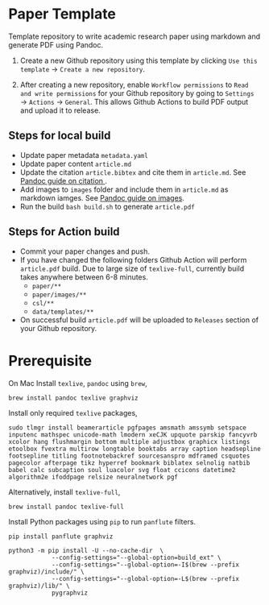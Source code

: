 # Paper Template
Template repository to write academic research paper using markdown and generate PDF using Pandoc.

1. Create a new Github repository using this template by clicking `Use this template` →  `Create a new repository`.

2. After creating a new repository, enable `Workflow permissions` to `Read and write permissions` for your Github repository by going to `Settings` → `Actions` → `General`. This allows Github Actions to build PDF output and upload it to release.

## Steps for local build

- Update paper metadata `metadata.yaml`
- Update paper content `article.md`
- Update the citation `article.bibtex` and cite them in `article.md`. See [Pandoc guide on citation ](https://pandoc.org/chunkedhtml-demo/8.20-citation-syntax.html).
- Add images to `images` folder and include them in `article.md` as markdown iamges. See [Pandoc guide on images](https://pandoc.org/chunkedhtml-demo/8.17-images.html).
- Run the build `bash build.sh` to generate `article.pdf`

## Steps for Action build

- Commit your paper changes and push.
- If you have changed the following folders Github Action will perform `article.pdf` build. Due to large size of `texlive-full`, currently build takes anywhere between 6-8 minutes.
    - `paper/**`
    - `paper/images/**`
    - `csl/**`
    - `data/templates/**`
- On successful build `article.pdf` will be uploaded to `Releases` section of your Github repository. 


# Prerequisite
On Mac Install `texlive`, `pandoc` using `brew`,

```
brew install pandoc texlive graphviz
```

Install only required `texlive` packages,
```
sudo tlmgr install beamerarticle pgfpages amsmath amssymb setspace inputenc mathspec unicode-math lmodern xeCJK upquote parskip fancyvrb xcolor hang flushmargin bottom multiple adjustbox graphicx listings etoolbox fvextra multirow longtable booktabs array caption headsepline footsepline titling footnotebackref sourcesanspro mdframed csquotes pagecolor afterpage tikz hyperref bookmark biblatex selnolig natbib babel calc subcaption soul luacolor svg float ccicons datetime2 algorithm2e ifoddpage relsize neuralnetwork pgf
```

Alternatively, install `texlive-full`,

```
brew install pandoc texlive-full
```

Install Python packages using `pip` to run `panflute` filters.

```
pip install panflute graphviz

python3 -m pip install -U --no-cache-dir  \
            --config-settings="--global-option=build_ext" \
            --config-settings="--global-option=-I$(brew --prefix graphviz)/include/" \
            --config-settings="--global-option=-L$(brew --prefix graphviz)/lib/" \
            pygraphviz
```